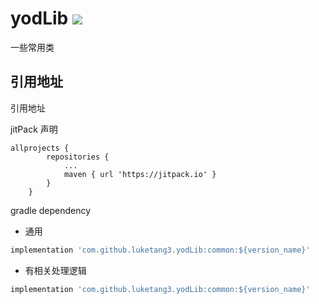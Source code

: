 # yodLib [![](https://jitpack.io/v/luketang3/yodLib.svg)](https://jitpack.io/#luketang3/yodLib)
一些常用类

引用地址
----

引用地址

jitPack 声明

```
allprojects {
		repositories {
			...
			maven { url 'https://jitpack.io' }
		}
	}
```

gradle dependency

-  通用

```groovy
implementation 'com.github.luketang3.yodLib:common:${version_name}'
```

- 有相关处理逻辑

```groovy
implementation 'com.github.luketang3.yodLib:common:${version_name}'
```
